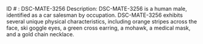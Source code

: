 ID # : DSC-MATE-3256
Description: DSC-MATE-3256 is a human male, identified as a car salesman by occupation. DSC-MATE-3256 exhibits several unique physical characteristics, including orange stripes across the face, ski goggle eyes, a green cross earring, a mohawk, a medical mask, and a gold chain necklace.